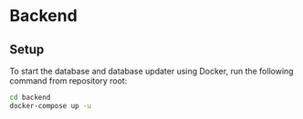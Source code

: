 # Backend

## Setup

To start the database and database updater using Docker, run the following command from repository root:

```bash
cd backend
docker-compose up -u
```
